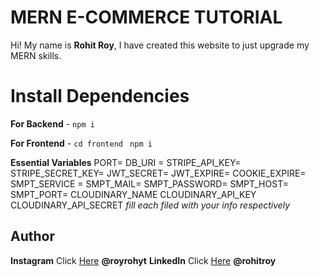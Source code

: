 # MERN E-COMMERCE TUTORIAL

Hi! My name is **Rohit Roy**, I have created this website to just upgrade my MERN skills.

# Install Dependencies

**For Backend** - `npm i`

**For Frontend** - `cd frontend` ` npm i`


**Essential Variables**
PORT=
DB_URI =
STRIPE_API_KEY=
STRIPE_SECRET_KEY=
JWT_SECRET=
JWT_EXPIRE=
COOKIE_EXPIRE=
SMPT_SERVICE =
SMPT_MAIL=
SMPT_PASSWORD=
SMPT_HOST=
SMPT_PORT=
CLOUDINARY_NAME
CLOUDINARY_API_KEY
CLOUDINARY_API_SECRET
_fill each filed with your info respectively_

## Author

**Instagram** Click [Here](https://www.instagram.com/royrohyt) **@royrohyt**
**LinkedIn** Click [Here](https://in.linkedin.com/in/rohitroy) **@rohitroy**
